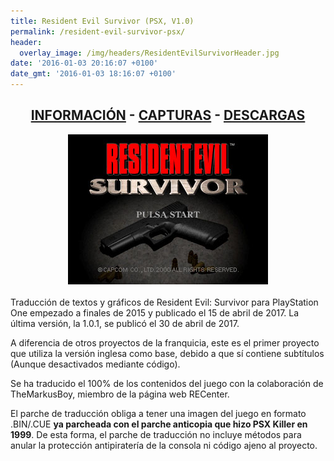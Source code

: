 ```yaml
---
title: Resident Evil Survivor (PSX, V1.0)
permalink: /resident-evil-survivor-psx/
header:
  overlay_image: /img/headers/ResidentEvilSurvivorHeader.jpg
date: '2016-01-03 20:16:07 +0100'
date_gmt: '2016-01-03 18:16:07 +0100'
---
```

<h2 style="text-align: center;"><strong><a href="/resident-evil-survivor-psx/informacion/">INFORMACIÓN</a> - <a href="/resident-evil-survivor-psx/capturas/">CAPTURAS</a> - <a href="/resident-evil-survivor-psx/descargar/">DESCARGAS</a></strong></h2>
<center><img src="/img/2017/04/RESURVIVOR-20170407-02.jpg" alt="Resident Evil Survivor para PSX" /></center>
<br>
Traducción de textos y gráficos de Resident Evil: Survivor para PlayStation One empezado 
a finales de 2015 y publicado el 15 de abril de 2017. La última versión, la 1.0.1, se publicó 
el 30 de abril de 2017.

A diferencia de otros proyectos de la franquicia, este es el primer proyecto que utiliza la 
versión inglesa como base, debido a que sí contiene subtítulos (Aunque desactivados mediante 
código).

Se ha traducido el 100% de los contenidos del juego con la colaboración de TheMarkusBoy, miembro 
de la página web RECenter.

El parche de traducción obliga a tener una imagen del juego en formato .BIN/.CUE **ya parcheada con 
el parche anticopia que hizo PSX Killer en 1999**. De esta forma, el parche de traducción no incluye 
métodos para anular la protección antipiratería de la consola ni código ajeno al proyecto.